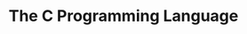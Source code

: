 ---
title: The C Programming Language
authors: Dennis Ritchie, Brian Kernighan
link: https://www.amazon.com/Programming-Language-2nd-Brian-Kernighan/dp/0131103628/?&_encoding=UTF8&tag=lawsofsoftwar-20&linkCode=ur2&linkId=25d2a590858b9aff44069d6b0cfcf84c&camp=1789&creative=9325
---